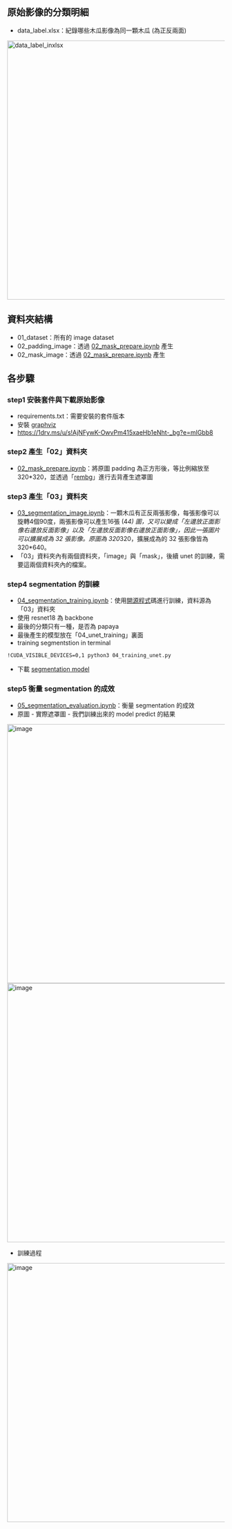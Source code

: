 ## 原始影像的分類明細
- data_label.xlsx：紀錄哪些木瓜影像為同一顆木瓜 (為正反兩面)
<img width="600" alt="data_label_inxlsx" src="https://user-images.githubusercontent.com/45505414/202681081-dead0c69-b0cb-4a15-a45f-641069a362e4.png">

## 資料夾結構
- 01_dataset：所有的 image dataset
- 02_padding_image：透過 [02_mask_prepare.ipynb](https://github.com/jack155861/papaya_image_classification/blob/main/02_mask_prepare.ipynb) 產生
- 02_mask_image：透過 [02_mask_prepare.ipynb](https://github.com/jack155861/papaya_image_classification/blob/main/02_mask_prepare.ipynb) 產生

## 各步驟
### step1 安裝套件與下載原始影像
- requirements.txt：需要安裝的套件版本
- 安裝 [graphviz](https://graphviz.org/download/)
- https://1drv.ms/u/s!AjNFywK-OwvPm415xaeHb1eNht-_bg?e=mIGbb8

### step2 產生「02」資料夾
- [02_mask_prepare.ipynb](https://github.com/jack155861/papaya_image_classification/blob/main/02_mask_prepare.ipynb)：將原圖 padding 為正方形後，等比例縮放至 320*320，並透過「[rembg](https://pypi.org/project/rembg/)」進行去背產生遮罩圖  

### step3 產生「03」資料夾
- [03_segmentation_image.ipynb](https://github.com/jack155861/papaya_image_classification/blob/main/03_segmentation_image.ipynb)：一顆木瓜有正反兩張影像，每張影像可以旋轉4個90度，兩張影像可以產生16張 (4*4) 圖，又可以變成「左邊放正面影像右邊放反面影像」以及「左邊放反面影像右邊放正面影像」，因此一張圖片可以擴展成為 32 張影像。原圖為 320*320，擴展成為的 32 張影像皆為 320*640。
- 「03」資料夾內有兩個資料夾，「image」與「mask」，後續 unet 的訓練，需要這兩個資料夾內的檔案。

### step4 segmentation 的訓練
- [04_segmentation_training.ipynb](https://github.com/jack155861/papaya_image_classification/blob/main/04_segmentation_training.ipynb)：使用[開源程式](https://github.com/qubvel/segmentation_models)碼進行訓練，資料源為「03」資料夾
- 使用 resnet18 為 backbone
- 最後的分類只有一種，是否為 papaya
- 最後產生的模型放在「04_unet_training」裏面
- training segmentstion in terminal
```
!CUDA_VISIBLE_DEVICES=0,1 python3 04_training_unet.py
```
- 下載 [segmentation model](https://1drv.ms/u/s!AjNFywK-OwvPmv9yiqXRPhMPH2h1OA?e=6ouRyv)

### step5 衡量 segmentation 的成效
- [05_segmentation_evaluation.ipynb](https://github.com/jack155861/papaya_image_classification/blob/main/05_segmentation_evaluation.ipynb)：衡量 segmentation 的成效
- 原圖 - 實際遮罩圖 - 我們訓練出來的 model predict 的結果
<img width="600" alt="image" src="https://user-images.githubusercontent.com/45505414/202700969-972f0373-c5d5-4c51-ac1f-18ebe5fea76e.png">
<img width="600" alt="image" src="https://user-images.githubusercontent.com/45505414/202700993-a8fc95ed-f9da-423a-8193-f1ca08d3d58e.png">

- 訓練過程
<img width="600" alt="image" src="https://user-images.githubusercontent.com/45505414/202701237-a8008a2f-94c3-43c9-af99-160834871d5c.png">




